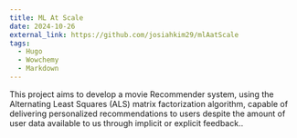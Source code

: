 ```yaml
---
title: ML At Scale
date: 2024-10-26
external_link: https://github.com/josiahkim29/mlAatScale
tags:
  - Hugo
  - Wowchemy
  - Markdown
---
```


This project aims to develop a movie Recommender system, using the Alternating Least Squares (ALS) matrix factorization algorithm, capable of delivering personalized recommendations to users despite the amount of user data available to us through implicit or explicit feedback..


<!--more-->
